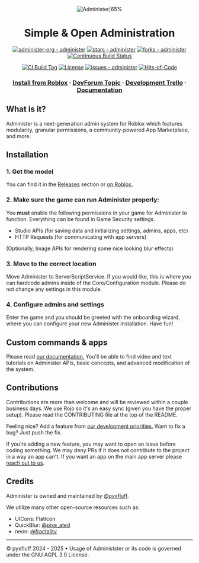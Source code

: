 <div align="center">
 
![Administer|65%](/.readme/Administer-Text.png)

# Simple & Open Administration

[![administer-org - administer](https://img.shields.io/static/v1?label=administer-org&message=administer&color=blue&logo=github)](https://github.com/administer-org/administer "Go to GitHub repo") [![stars - administer](https://img.shields.io/github/stars/administer-org/administer?style=social)](https://github.com/administer-org/administer) [![forks - administer](https://img.shields.io/github/forks/administer-org/administer?style=social)](https://github.com/administer-org/administer) [![Continuous Build Status](https://github.com/administer-org/administer/actions/workflows/ci_build.yml/badge.svg)](https://github.com/administer-org/administer/releases)

[![CI Build Tag](https://img.shields.io/github/tag/administer-org/administer?include_prereleases=&sort=semver&color=blue)](https://github.com/administer-org/administer/releases/) [![License](https://img.shields.io/badge/License-GNU--AGPL--3.0-blue)](#license) [![issues - administer](https://img.shields.io/github/issues/administer-org/administer)](https://github.com/administer-org/administer/issues) [![Hits-of-Code](https://hitsofcode.com/github/administer-org/administer?branch=main)](https://hitsofcode.com/github/administer-org/administer/view?branch=main)


### [Install from Roblox](https://create.roblox.com/store/asset/127698208806211/Administer) · [DevForum Topic](https://devforum.roblox.com/t/administer-modern-modular-free-admin-system-12/3179989) · [Development Trello](https://trello.com/b/GA5Kc0vB/administer) · [Documentation](https://docs.administer.notpyx.me)

</div>

## What is it?

Administer is a next-generation admin system for Roblox which features modularity, granular permissions, a community-powered App Marketplace, and more.


## Installation

### 1. Get the model
You can find it in the [Releases](https://github.com/administer-org/administer/releases/) section or [on Roblox.](https://create.roblox.com/store/asset/127698208806211/Administer)

### 2. Make sure the game can run Administer properly:
You **must** enable the following permissions in your game for Administer to function. Everything can be found in Game Security settings.
- Studio APIs (for saving data and initializing settings, admins, apps, etc)
- HTTP Requests (for communicating with app servers)

(Optionally, Image APIs for rendering some nice looking blur effects)

### 3. Move to the correct location
Move Administer to ServerScriptService. If you would like, this is where you can hardcode admins inside of the Core/Configuration module. Please do not change any settings in this module.

### 4. Configure admins and settings
Enter the game and you should be greeted with the onboarding wizard, where you can configure your new Administer installation. Have fun!

## Custom commands & apps
Please read [our documentation.](https://docs.administer.notpyx.me) You'll be able to find video and text tutorials on Administer APIs, basic concepts, and advanced modification of the system.

## Contributions

Contributions are more than welcome and will be reviewed within a couple business days. We use Rojo so it's an easy sync (given you have the proper setup). Please read the CONTRIBUTING file at the top of the README.

Feeling nice? Add a feature from [our development priorities.](https://trello.com/b/GA5Kc0vB/administer) Want to fix a bug? Just push the fix. 

If you're adding a new feature, you may want to open an issue before coding something. We may deny PRs if it does not contribute to the project in a way an app can't. If you want an app on the main app server please [reach out to us](https://administer.notpyx.me/to/discord).

## Credits

Administer is owned and maintained by [@pyxfluff](https://notpyx.me/github).

We utilize many other open-source resources such as:
- UICons: FlatIcon
- QuickBlur: [@pixe_ated](https://devforum.roblox.com/u/pixe_ated)
- neon: [@fractality](https://devforum.roblox.com/u/fractality)

---

&copy; pyxfluff 2024 - 2025 &bullet; Usage of Administster or its code is governed under the GNU AGPL 3.0 License.
